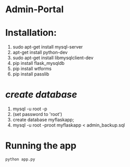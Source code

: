 # Admin-Portal


# Installation:
1. sudo apt-get install mysql-server
2. apt-get install python-dev
3. sudo apt-get install libmysqlclient-dev
4. pip install flask_mysqldb
5. pip install wtforms
6. pip install passlib


# *create database*
 1. mysql -u root -p 
 2. (set password to 'root')
 3. create database myflaskapp;
 4. mysql -u root -proot myflaskapp < admin_backup.sql

# Running the app
```
python app.py
```
